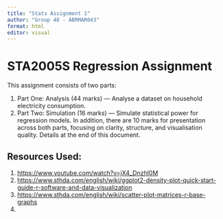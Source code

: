 ```yaml
---
title: "Stats Assignment 1"
author: "Group 48 - ABRMAR043"
format: html
editor: visual
---
```


# STA2005S Regression Assignment
This assignment consists of two parts:
1. Part One: Analysis (44 marks) — Analyse a dataset on household electricity consumption.
2. Part Two: Simulation (16 marks) — Simulate statistical power for regression models.
In addition, there are 10 marks for presentation across both parts, focusing on clarity, structure, and visualisation quality. Details at the end of this document.

## Resources Used: 
1) https://www.youtube.com/watch?v=jX4_Dnzhl0M
2) https://www.sthda.com/english/wiki/ggplot2-density-plot-quick-start-guide-r-software-and-data-visualization
3) https://www.sthda.com/english/wiki/scatter-plot-matrices-r-base-graphs
4) 
